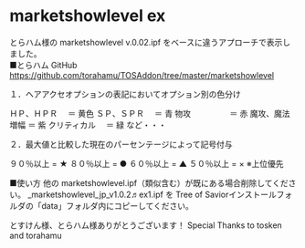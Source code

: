 # marketshowlevel ex


とらハム様の marketshowlevel v.0.02.ipf をベースに違うアプローチで表示しました。<br>
■とらハム GitHub<br>
https://github.com/torahamu/TOSAddon/tree/master/marketshowlevel

１．ヘアアクセオプションの表記においてオプション別の色分け

ＨＰ、ＨＰＲ　 ＝ 黄色
ＳＰ、ＳＰＲ　 ＝ 青
物攻　 　 　　 ＝ 赤
魔攻、魔法増幅 ＝ 紫
クリティカル　 ＝ 緑
など・・・


２．最大値と比較した現在のパーセンテージによって記号付与

９０％以上 = ★
８０％以上 = ●
６０％以上 = ▲
５０％以上 = ×
※上位優先

■使い方
他の marketshowlevel.ipf（類似含む）が既にある場合削除してください。
_marketshowlevel_jp_v1.0.2♬ex1.ipf を Tree of Saviorインストールフォルダの「data」フォルダ内にコピーしてください。

とすけん様、とらハム様ありがとうございます！
Special Thanks to tosken and torahamu
